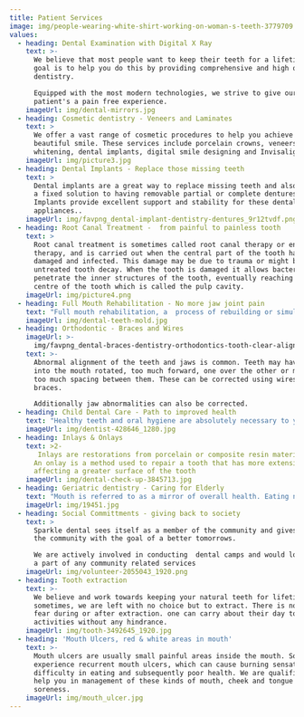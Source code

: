 ```yaml
---
title: Patient Services
image: img/people-wearing-white-shirt-working-on-woman-s-teeth-3779709.jpg
values:
  - heading: Dental Examination with Digital X Ray
    text: >-
      We believe that most people want to keep their teeth for a lifetime. Our
      goal is to help you do this by providing comprehensive and high quality
      dentistry.

      Equipped with the most modern technologies, we strive to give our
      patient's a pain free experience. 
    imageUrl: img/dental-mirrors.jpg
  - heading: Cosmetic dentistry - Veneers and Laminates
    text: >
      We offer a vast range of cosmetic procedures to help you achieve a
      beautiful smile. These services include porcelain crowns, veneers, teeth
      whitening, dental implants, digital smile designing and Invisalign.....
    imageUrl: img/picture3.jpg
  - heading: Dental Implants - Replace those missing teeth
    text: >
      Dental implants are a great way to replace missing teeth and also provide
      a fixed solution to having removable partial or complete dentures. 
      Implants provide excellent support and stability for these dental
      appliances..
    imageUrl: img/favpng_dental-implant-dentistry-dentures_9r12tvdf.png
  - heading: Root Canal Treatment -  from painful to painless tooth
    text: >
      Root canal treatment is sometimes called root canal therapy or endodontic
      therapy, and is carried out when the central part of the tooth has become
      damaged and infected. This damage may be due to trauma or might be due to
      untreated tooth decay. When the tooth is damaged it allows bacteria to
      penetrate the inner structures of the tooth, eventually reaching the very
      centre of the tooth which is called the pulp cavity.
    imageUrl: img/picture4.png
  - heading: Full Mouth Rehabilitation - No more jaw joint pain
    text: "Full mouth rehabilitation, a  process of rebuilding or simultaneously restoring all of the teeth in both the upper and lower jaws. It is a treatment tailor made for you, to optimize the health of entire mouth. This may require restoration and/or replacement of teeth. Patients with following conditions will benefit from this: \n•\tTeeth  lost due to decay or other reasons.\n\n•\tSeverely worn out teeth.\n\n•\tComplaint of jaw, muscle and headache pain, which may be due to \n       faulty bite       \n  "
    imageUrl: img/dental-teeth-mold.jpg
  - heading: Orthodontic - Braces and Wires
    imageUrl: >-
      img/favpng_dental-braces-dentistry-orthodontics-tooth-clear-aligners_epxkflwz.png
    text: >-
      Abnormal alignment of the teeth and jaws is common. Teeth may have come
      into the mouth rotated, too much forward, one over the other or may have
      too much spacing between them. These can be corrected using wires and
      braces. 

      Additionally jaw abnormalities can also be corrected.
  - heading: Child Dental Care - Path to improved health
    text: "Healthy teeth and oral hygiene are absolutely necessary to your child’s overall health. Teeth help the child eat and talk. Milk teeth are important and  need to last till the permanent are ready to erupt.\nWe understand that your child’s well-being is always on your mind. The care of your child’s teeth and gums begins with you - dental hygiene should begin when your child is a baby.\n\n•\tRegular dental check up and restoration of carious teeth\n•\tFlouride varnish help in managing decay\n•\tIf your child plays sports, they should wear a mouth guard\n\n\n"
    imageUrl: img/dentist-428646_1280.jpg
  - heading: Inlays & Onlays
    text: >2-
       Inlays are restorations from porcelain or composite resin material matching the color of the tooth, and provide almost invisible dental restoration while repairing the chewing surface. Dental inlays are generally more durable than regular fillings.
      An onlay is a method used to repair a tooth that has more extensive damage
      affecting a greater surface of the tooth
    imageUrl: img/dental-check-up-3845713.jpg
  - heading: Geriatric dentistry - Caring for Elderly
    text: "Mouth is referred to as a mirror of overall health. Eating nutritious wholesome meal becomes more important as we age. Healthy teeth and mouth are needed   to chew food and maintain a good quality of life. \nLot of treatment options are available to replace or restore teeth.\n•\tPreventive care\n•\tDenture \n•\tAll on 4 implants\n\n"
    imageUrl: img/19451.jpg
  - heading: Social Committments - giving back to society
    text: >
      Sparkle dental sees itself as a member of the community and gives back to
      the community with the goal of a better tomorrows. 

      We are actively involved in conducting  dental camps and would love to be
      a part of any community related services
    imageUrl: img/volunteer-2055043_1920.png
  - heading: Tooth extraction
    text: >-
      We believe and work towards keeping your natural teeth for lifetime. but
      sometimes, we are left with no choice but to extract. There is nothing to
      fear during or after extraction. one can carry about their day to day
      activities without any hindrance. 
    imageUrl: img/tooth-3492645_1920.jpg
  - heading: 'Mouth Ulcers, red & white areas in mouth'
    text: >-
      Mouth ulcers are usually small painful areas inside the mouth. Some people
      experience recurrent mouth ulcers, which can cause burning sensation,
      difficulty in eating and subsequently poor health. We are qualified to
      help you in management of these kinds of mouth, cheek and tongue
      soreness. 
    imageUrl: img/mouth_ulcer.jpg
---
```

